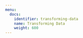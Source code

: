 ```yaml
---
menu:
  docs:
    identifier: transforming-data
    name: Transforming Data
    weight: 600
---
```

